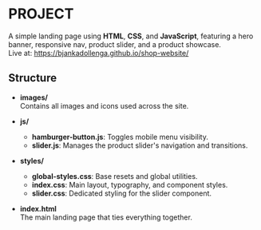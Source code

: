 # PROJECT

A simple landing page using **HTML**, **CSS**, and **JavaScript**, featuring a hero banner, responsive nav, product slider, and a product showcase.  
Live at: https://bjankadollenga.github.io/shop-website/

## Structure

- **images/**  
  Contains all images and icons used across the site.

- **js/**

  - **hamburger-button.js**: Toggles mobile menu visibility.
  - **slider.js**: Manages the product slider's navigation and transitions.

- **styles/**

  - **global-styles.css**: Base resets and global utilities.
  - **index.css**: Main layout, typography, and component styles.
  - **slider.css**: Dedicated styling for the slider component.

- **index.html**  
  The main landing page that ties everything together.
